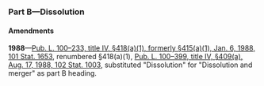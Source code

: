 ### Part B—Dissolution ###

#### Amendments ####

**1988**—[Pub. L. 100–233, title IV, §418(a)(1), formerly §415(a)(1), Jan. 6, 1988, 101 Stat. 1653](/statviewer.htm?volume=101&page=1653), renumbered §418(a)(1), [Pub. L. 100–399, title IV, §409(a), Aug. 17, 1988, 102 Stat. 1003](/statviewer.htm?volume=102&page=1003), substituted "Dissolution" for "Dissolution and merger" as part B heading.